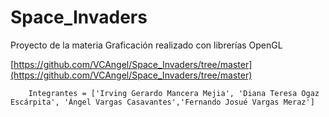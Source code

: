 # Space_Invaders
Proyecto de la materia Graficación realizado con librerías OpenGL

[https://github.com/VCAngel/Space_Invaders/tree/master](https://github.com/VCAngel/Space_Invaders/tree/master)

```
    Integrantes = ['Irving Gerardo Mancera Mejia', 'Diana Teresa Ogaz Escárpita', 'Ángel Vargas Casavantes','Fernando Josué Vargas Meraz']
```